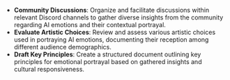 - **Community Discussions**: Organize and facilitate discussions within relevant Discord channels to gather diverse insights from the community regarding AI emotions and their contextual portrayal.
- **Evaluate Artistic Choices**: Review and assess various artistic choices used in portraying AI emotions, documenting their reception among different audience demographics.
- **Draft Key Principles**: Create a structured document outlining key principles for emotional portrayal based on gathered insights and cultural responsiveness.
